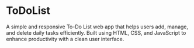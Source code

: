 # ToDoList
A simple and responsive To-Do List web app that helps users add, manage, and delete daily tasks efficiently. Built using HTML, CSS, and JavaScript to enhance productivity with a clean user interface.